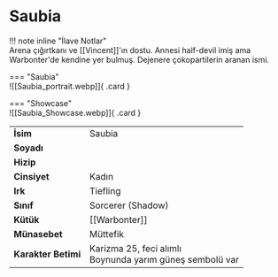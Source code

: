 # Saubia   
  
<div class="grid" markdown>  
  
!!! note inline "İlave Notlar"  
	Arena çığırtkanı ve [[Vincent]]'ın dostu. Annesi half-devil imiş ama Warbonter'de kendine yer bulmuş. Dejenere çokopartilerin aranan ismi.  
  
<div class="grid" markdown>  
  
=== "Saubia"  
	![[Saubia_portrait.webp]]{ .card }  
  
=== "Showcase"  
	![[Saubia_Showcase.webp]]{ .card }  
  
  
  
|  |  |  
|---|---|  
| **İsim** | Saubia |  
| **Soyadı** |  |  
| **Hizip** |  |  
| **Cinsiyet** | Kadın |  
| **Irk** | Tiefling |  
| **Sınıf** | Sorcerer (Shadow) |  
| **Kütük** | [[Warbonter]] |  
| **Münasebet** | Müttefik |  
| **Karakter Betimi** | Karizma 25, feci alımlı<br>Boynunda yarım güneş sembolü var |  
</div></div>